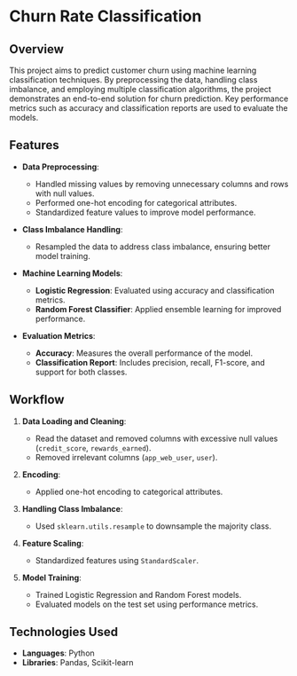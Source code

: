 # Churn Rate Classification

## Overview

This project aims to predict customer churn using machine learning classification techniques. By preprocessing the data, handling class imbalance, and employing multiple classification algorithms, the project demonstrates an end-to-end solution for churn prediction. Key performance metrics such as accuracy and classification reports are used to evaluate the models.

## Features

- **Data Preprocessing**:  
  - Handled missing values by removing unnecessary columns and rows with null values.
  - Performed one-hot encoding for categorical attributes.
  - Standardized feature values to improve model performance.

- **Class Imbalance Handling**:  
  - Resampled the data to address class imbalance, ensuring better model training.

- **Machine Learning Models**:  
  - **Logistic Regression**: Evaluated using accuracy and classification metrics.  
  - **Random Forest Classifier**: Applied ensemble learning for improved performance.

- **Evaluation Metrics**:  
  - **Accuracy**: Measures the overall performance of the model.  
  - **Classification Report**: Includes precision, recall, F1-score, and support for both classes.

## Workflow

1. **Data Loading and Cleaning**:  
   - Read the dataset and removed columns with excessive null values (`credit_score`, `rewards_earned`).
   - Removed irrelevant columns (`app_web_user`, `user`).

2. **Encoding**:  
   - Applied one-hot encoding to categorical attributes.

3. **Handling Class Imbalance**:  
   - Used `sklearn.utils.resample` to downsample the majority class.

4. **Feature Scaling**:  
   - Standardized features using `StandardScaler`.

5. **Model Training**:  
   - Trained Logistic Regression and Random Forest models.  
   - Evaluated models on the test set using performance metrics.

## Technologies Used

- **Languages**: Python  
- **Libraries**: Pandas, Scikit-learn  
